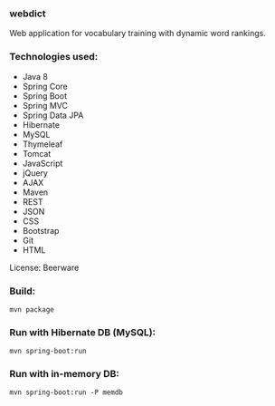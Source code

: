 ### webdict

Web application for vocabulary training with dynamic word rankings.

### Technologies used:

* Java 8
* Spring Core
* Spring Boot
* Spring MVC
* Spring Data JPA
* Hibernate
* MySQL
* Thymeleaf
* Tomcat
* JavaScript
* jQuery
* AJAX
* Maven
* REST
* JSON
* CSS
* Bootstrap
* Git
* HTML

License: Beerware

### Build:
```
mvn package
```

### Run with Hibernate DB (MySQL):
```
mvn spring-boot:run
```

### Run with in-memory DB:
```
mvn spring-boot:run -P memdb
```
